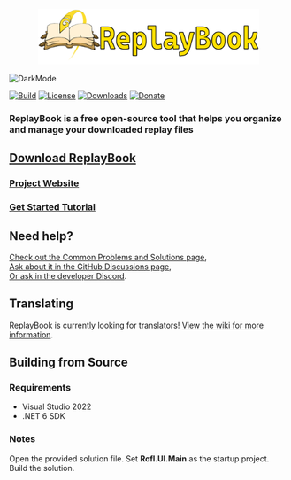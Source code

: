 <p align="center">
<a href="https://www.fraxiinus.dev/ReplayBook/">
<img src=".github/logo/banner_rev2_fullsize.png" alt="ReplayBook Logo Banner Image" width="400"/>
</a>
</p>

![DarkMode](docs/images/0_banner_image.png "Window Overview Image")

[![Build](https://img.shields.io/github/workflow/status/fraxiinus/ReplayBook/Build?style=flat-square)](https://github.com/fraxiinus/ReplayBook/actions?query=workflow%3ABuild)
[![License](https://img.shields.io/github/license/fraxiinus/ReplayBook?style=flat-square)](https://github.com/fraxiinus/ReplayBook/blob/master/LICENSE)
[![Downloads](https://img.shields.io/github/downloads/fraxiinus/replaybook/total?style=flat-square)](https://github.com/fraxiinus/ReplayBook/releases/latest)
[![Donate](https://shields.io/badge/ko--fi-support%20me-green?logo=ko-fi&style=flat-square)](https://ko-fi.com/fraxiinus)

### ReplayBook is a free open-source tool that helps you organize and manage your downloaded replay files

## [Download ReplayBook](https://www.fraxiinus.dev/ReplayBook/pages/downloads.html)

### [Project Website](https://www.fraxiinus.dev/ReplayBook)

### [Get Started Tutorial](https://www.fraxiinus.dev/ReplayBook/tutorial/0_landing.html)

## Need help?

[Check out the Common Problems and Solutions page](https://www.fraxiinus.dev/ReplayBook/pages/common_problems.html),  
[Ask about it in the GitHub Discussions page](https://github.com/fraxiinus/ReplayBook/discussions),  
[Or ask in the developer Discord](https://discord.gg/c33Rc5J).

## Translating

ReplayBook is currently looking for translators! [View the wiki for more information](https://github.com/fraxiinus/ReplayBook/wiki/Translating).

## Building from Source

### Requirements

* Visual Studio 2022
* .NET 6 SDK

### Notes

Open the provided solution file. Set **Rofl.UI.Main** as the startup project. Build the solution.
